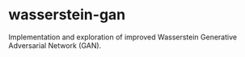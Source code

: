 # wasserstein-gan
Implementation and exploration of improved Wasserstein Generative Adversarial Network (GAN).
